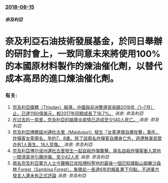 ### [2018-08-15](/news/2018/08/15/index.md)

##### 奈及利亞
# 奈及利亞石油技術發展基金，於同日舉辦的研討會上，一致同意未來將使用100%的本國原材料製作的煉油催化劑，以替代成本高昂的進口煉油催化劑。




### 有关:

1. [奈及利亞媒體（Thisday）報導，中國與非洲雙邊貿易額2018年（1~7月）止，已達1160億美元，較2017年同期成長了18.7%。](/zh/news/2018/08/28/奈及利亞媒體-Thisday-報導-中國與非洲雙邊貿易額2018年-1-7月-止-已達1160億美元-較2017年同期成.md) _消息: 奈及利亞_
2. [在过去的一周里，奈及利亞的脑膜炎疫情已造成至少140人死亡。 ](/zh/news/2017/03/28/在过去的一周里-奈及利亞的脑膜炎疫情已造成至少140人死亡.md) _消息: 奈及利亞_
3. [奈及利亞博爾諾州邁杜古里（Maiduguri）發生「女童連環自爆攻擊」事件，炸彈客女童兩名，年約7、8歲。除了該兩名炸彈客自爆身亡外，週遭無辜民眾亦有1人喪生、18人受傷。 ](/zh/news/2016/12/11/奈及利亞博爾諾州邁杜古里-Maiduguri-發生-女童連環自爆攻擊-事件-炸彈客女童兩名-年約7-8歲-除了該兩名炸彈.md) _消息: 奈及利亞_
4. [奈及利亞博尔诺州邁杜古里發生一起自殺炸彈襲擊。兩名自殺炸彈客衝入當地一間清真寺引爆炸彈，至少42人死](/zh/news/2015/10/16/奈及利亞博尔诺州邁杜古里發生一起自殺炸彈襲擊-兩名自殺炸彈客衝入當地一間清真寺引爆炸彈-至少42人死.md) _消息: 奈及利亞_
5. [兩名奈及利亞軍方人士今聲稱已攻陷博科聖地的最後一個已知據點山姆畢沙森林 Forest（Sambisa Forest），象徵此一長達6年的叛亂畫下句點，不過軍方發言人還未有正式評論](/zh/news/2015/04/22/兩名奈及利亞軍方人士今聲稱已攻陷博科聖地的最後一個已知據點山姆畢沙森林-Forest-Sambisa-Forest-象.md) _消息: 奈及利亞_
